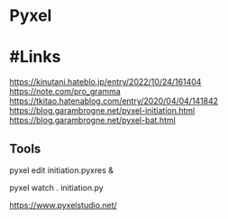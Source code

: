 # Pyxel



# #Links
https://kinutani.hateblo.jp/entry/2022/10/24/161404
https://note.com/pro_gramma
https://tkitao.hatenablog.com/entry/2020/04/04/141842
https://blog.garambrogne.net/pyxel-initiation.html
https://blog.garambrogne.net/pyxel-bat.html


## Tools

pyxel edit initiation.pyxres &

pyxel watch . initiation.py


https://www.pyxelstudio.net/
